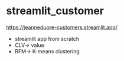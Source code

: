 # streamlit_customer
https://jeannedupre-customers.streamlit.app/
- streamlit app from scratch
- CLV-> value 
- RFM-> K-means clustering
